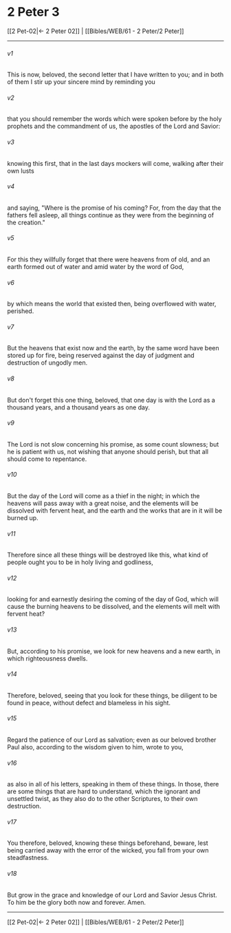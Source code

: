 # 2 Peter 3

[[2 Pet-02|← 2 Peter 02]] | [[Bibles/WEB/61 - 2 Peter/2 Peter]]
***



###### v1 
This is now, beloved, the second letter that I have written to you; and in both of them I stir up your sincere mind by reminding you 

###### v2 
that you should remember the words which were spoken before by the holy prophets and the commandment of us, the apostles of the Lord and Savior: 

###### v3 
knowing this first, that in the last days mockers will come, walking after their own lusts 

###### v4 
and saying, "Where is the promise of his coming? For, from the day that the fathers fell asleep, all things continue as they were from the beginning of the creation." 

###### v5 
For this they willfully forget that there were heavens from of old, and an earth formed out of water and amid water by the word of God, 

###### v6 
by which means the world that existed then, being overflowed with water, perished. 

###### v7 
But the heavens that exist now and the earth, by the same word have been stored up for fire, being reserved against the day of judgment and destruction of ungodly men. 

###### v8 
But don't forget this one thing, beloved, that one day is with the Lord as a thousand years, and a thousand years as one day. 

###### v9 
The Lord is not slow concerning his promise, as some count slowness; but he is patient with us, not wishing that anyone should perish, but that all should come to repentance. 

###### v10 
But the day of the Lord will come as a thief in the night; in which the heavens will pass away with a great noise, and the elements will be dissolved with fervent heat, and the earth and the works that are in it will be burned up. 

###### v11 
Therefore since all these things will be destroyed like this, what kind of people ought you to be in holy living and godliness, 

###### v12 
looking for and earnestly desiring the coming of the day of God, which will cause the burning heavens to be dissolved, and the elements will melt with fervent heat? 

###### v13 
But, according to his promise, we look for new heavens and a new earth, in which righteousness dwells. 

###### v14 
Therefore, beloved, seeing that you look for these things, be diligent to be found in peace, without defect and blameless in his sight. 

###### v15 
Regard the patience of our Lord as salvation; even as our beloved brother Paul also, according to the wisdom given to him, wrote to you, 

###### v16 
as also in all of his letters, speaking in them of these things. In those, there are some things that are hard to understand, which the ignorant and unsettled twist, as they also do to the other Scriptures, to their own destruction. 

###### v17 
You therefore, beloved, knowing these things beforehand, beware, lest being carried away with the error of the wicked, you fall from your own steadfastness. 

###### v18 
But grow in the grace and knowledge of our Lord and Savior Jesus Christ. To him be the glory both now and forever. Amen.

***
[[2 Pet-02|← 2 Peter 02]] | [[Bibles/WEB/61 - 2 Peter/2 Peter]]
